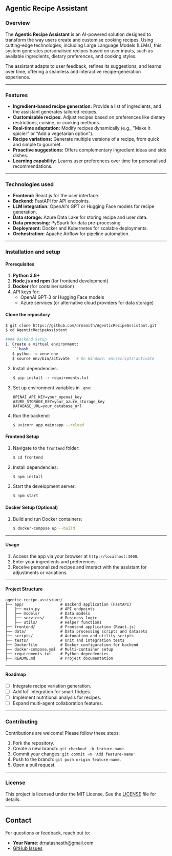 ## Agentic Recipe Assistant

### Overview
The **Agentic Recipe Assistant** is an AI-powered solution designed to transform the way users create and customise cooking recipes. Using cutting-edge technologies, including Large Language Models (LLMs), this system generates personalised recipes based on user inputs, such as available ingredients, dietary preferences, and cooking styles. 

The assistant adapts to user feedback, refines its suggestions, and learns over time, offering a seamless and interactive recipe-generation experience.

---

### Features
- **Ingredient-based recipe generation:** Provide a list of ingredients, and the assistant generates tailored recipes.
- **Customisable recipes:** Adjust recipes based on preferences like dietary restrictions, cuisine, or cooking methods.
- **Real-time adaptation:** Modify recipes dynamically (e.g., "Make it spicier" or "Add a vegetarian option").
- **Recipe variations:** Generate multiple versions of a recipe, from quick and simple to gourmet.
- **Proactive suggestions:** Offers complementary ingredient ideas and side dishes.
- **Learning capability:** Learns user preferences over time for personalised recommendations.

---

### Technologies used
- **Frontend:** React.js for the user interface.
- **Backend:** FastAPI for API endpoints.
- **LLM integration:** OpenAI's GPT or Hugging Face models for recipe generation.
- **Data storage:** Azure Data Lake for storing recipe and user data.
- **Data processing:** PySpark for data pre-processing.
- **Deployment:** Docker and Kubernetes for scalable deployments.
- **Orchestration:** Apache Airflow for pipeline automation.

---

### Installation and setup

#### Prerequisites
1. **Python 3.8+**
2. **Node.js and npm** (for frontend development)
3. **Docker** (for containerisation)
4. API keys for:
   - OpenAI GPT-3 or Hugging Face models
   - Azure services (or alternative cloud providers for data storage)

#### Clone the repository
```bash
$ git clone https://github.com/drnsmith/AgenticRecipeAssistant.git
$ cd AgenticRecipeAssistant

#### Backend Setup
1. Create a virtual environment:
   ```bash
   $ python -m venv env
   $ source env/bin/activate   # On Windows: env\Scripts\activate
   ```
2. Install dependencies:
   ```bash
   $ pip install -r requirements.txt
   ```
3. Set up environment variables in `.env`:
   ```env
   OPENAI_API_KEY=your_openai_key
   AZURE_STORAGE_KEY=your_azure_storage_key
   DATABASE_URL=your_database_url
   ```
4. Run the backend:
   ```bash
   $ uvicorn app.main:app --reload
   ```

#### Frontend Setup
1. Navigate to the `frontend` folder:
   ```bash
   $ cd frontend
   ```
2. Install dependencies:
   ```bash
   $ npm install
   ```
3. Start the development server:
   ```bash
   $ npm start
   ```

#### Docker Setup (Optional)
1. Build and run Docker containers:
   ```bash
   $ docker-compose up --build
   ```

---

#### Usage
1. Access the app via your browser at `http://localhost:3000`.
2. Enter your ingredients and preferences.
3. Receive personalized recipes and interact with the assistant for adjustments or variations.

---

#### Project Structure
```
agentic-recipe-assistant/
├── app/                # Backend application (FastAPI)
│   ├── main.py         # API endpoints
│   ├── models/         # Data models
│   ├── services/       # Business logic
│   ├── utils/          # Helper functions
├── frontend/           # Frontend application (React.js)
├── data/               # Data processing scripts and datasets
├── scripts/            # Automation and utility scripts
├── tests/              # Unit and integration tests
├── Dockerfile          # Docker configuration for backend
├── docker-compose.yml  # Multi-container setup
├── requirements.txt    # Python dependencies
├── README.md           # Project documentation
```

---

#### Roadmap
- [ ] Integrate recipe variation generation.
- [ ] Add IoT integration for smart fridges.
- [ ] Implement nutritional analysis for recipes.
- [ ] Expand multi-agent collaboration features.

---

### Contributing
Contributions are welcome! Please follow these steps:
1. Fork the repository.
2. Create a new branch: `git checkout -b feature-name`.
3. Commit your changes: `git commit -m 'Add feature-name'`.
4. Push to the branch: `git push origin feature-name`.
5. Open a pull request.

---

### License
This project is licensed under the MIT License. See the [LICENSE](LICENSE) file for details.

---

## Contact
For questions or feedback, reach out to:
- **Your Name**: drnatashasth@gmail.com
- [GitHub Issues](https://github.com/drnsmith/agentic-recipe-assistant/issues)

